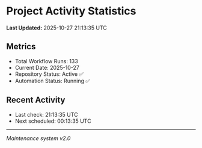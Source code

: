 # Project Activity Statistics

**Last Updated:** 2025-10-27 21:13:35 UTC

## Metrics
- Total Workflow Runs: 133
- Current Date: 2025-10-27
- Repository Status: Active ✅
- Automation Status: Running ✅

## Recent Activity
- Last check: 21:13:35 UTC
- Next scheduled: 00:13:35 UTC

---
*Maintenance system v2.0*
